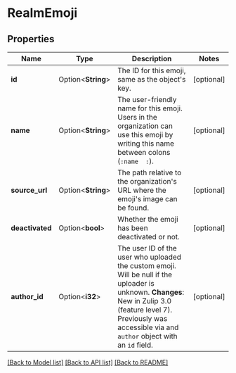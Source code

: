 # RealmEmoji

## Properties

Name | Type | Description | Notes
------------ | ------------- | ------------- | -------------
**id** | Option<**String**> | The ID for this emoji, same as the object's key.  | [optional]
**name** | Option<**String**> | The user-friendly name for this emoji. Users in the organization can use this emoji by writing this name between colons (`:name  :`).  | [optional]
**source_url** | Option<**String**> | The path relative to the organization's URL where the emoji's image can be found.  | [optional]
**deactivated** | Option<**bool**> | Whether the emoji has been deactivated or not.  | [optional]
**author_id** | Option<**i32**> | The user ID of the user who uploaded the custom emoji. Will be null if the uploader is unknown.  **Changes**: New in Zulip 3.0 (feature level 7).  Previously was accessible via and `author` object with an `id` field.  | [optional]

[[Back to Model list]](../README.md#documentation-for-models) [[Back to API list]](../README.md#documentation-for-api-endpoints) [[Back to README]](../README.md)


